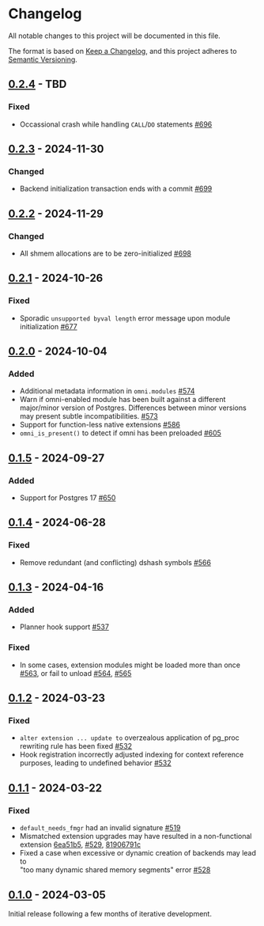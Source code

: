 # Changelog

All notable changes to this project will be documented in this file.

The format is based on [Keep a Changelog](https://keepachangelog.com/en/1.0.0/), and this project adheres
to [Semantic Versioning](https://semver.org/spec/v2.0.0.html).

## [0.2.4] - TBD

### Fixed

* Occassional crash while handling `CALL`/`DO` statements [#696](https://github.com/omnigres/omnigres/pull/696)

## [0.2.3] - 2024-11-30

### Changed

* Backend initialization transaction ends with a commit [#699](https://github.com/omnigres/omnigres/pull/699)

## [0.2.2] - 2024-11-29

### Changed

* All shmem allocations are to be zero-initialized [#698](https://github.com/omnigres/omnigres/pull/698)

## [0.2.1] - 2024-10-26

### Fixed

* Sporadic `unsupported byval length` error message upon module
  initialization [#677](https://github.com/omnigres/omnigres/pull/677)

## [0.2.0] - 2024-10-04

### Added

* Additional metadata information in `omni.modules`  [#574](https://github.com/omnigres/omnigres/pull/574)
* Warn if omni-enabled module has been built against a different major/minor version of Postgres.
  Differences between minor versions may present subtle
  incompatibilities. [#573](https://github.com/omnigres/omnigres/pull/573)
* Support for function-less native extensions [#586](https://github.com/omnigres/omnigres/pull/586)
* `omni_is_present()` to detect if omni has been preloaded [#605](https://github.com/omnigres/omnigres/pull/605)

## [0.1.5] - 2024-09-27

### Added

* Support for Postgres 17 [#650](https://github.com/omnigres/omnigres/pull/650)

## [0.1.4] - 2024-06-28

### Fixed

* Remove redundant (and conflicting) dshash symbols [#566](https://github.com/omnigres/omnigres/pull/566)

## [0.1.3] - 2024-04-16

### Added

* Planner hook support [#537](https://github.com/omnigres/omnigres/pull/537)

### Fixed

* In some cases, extension modules might be loaded more than once [#563](https://github.com/omnigres/omnigres/pull/563),
  or fail to unload [#564](https://github.com/omnigres/omnigres/pull/564),
  [#565](https://github.com/omnigres/omnigres/pull/565)

## [0.1.2] - 2024-03-23

### Fixed

* `alter extension ... update to` overzealous application of pg_proc rewriting rule has been
  fixed [#532](https://github.com/omnigres/omnigres/pull/532)
* Hook registration incorrectly adjusted indexing for context reference purposes, leading to undefined
  behavior [#532](https://github.com/omnigres/omnigres/pull/532)

## [0.1.1] - 2024-03-22

### Fixed

* `default_needs_fmgr` had an invalid signature [#519](https://github.com/omnigres/omnigres/pull/519)
* Mismatched extension upgrades may have resulted in a non-functional
  extension [6ea51b5](https://github.com/omnigres/omnigres/pull/522/commits/6ea51b5ef931d5a62af44234055223538ad3f721), [#529](https://github.com/omnigres/omnigres/pull/529),
  [81906791c](https://github.com/omnigres/omnigres/pull/522/commits/81906791cbae9eab07e2a3414720255b6bd2e4c2)
* Fixed a case when excessive or dynamic creation of backends may lead to  
  "too many dynamic shared memory segments" error [#528](https://github.com/omnigres/omnigres/pull/528)

## [0.1.0] - 2024-03-05

Initial release following a few months of iterative development.

[Unreleased]: https://github.com/omnigres/omnigres/commits/next/omni

[0.1.0]: [https://github.com/omnigres/omnigres/pull/511]

[0.1.1]: [https://github.com/omnigres/omnigres/pull/522]

[0.1.2]: [https://github.com/omnigres/omnigres/pull/531]

[0.1.3]: [https://github.com/omnigres/omnigres/pull/540]

[0.1.4]: [https://github.com/omnigres/omnigres/pull/566]

[0.1.5]: [https://github.com/omnigres/omnigres/pull/650]

[0.2.0]: [https://github.com/omnigres/omnigres/pull/572]

[0.2.1]: [https://github.com/omnigres/omnigres/pull/677]

[0.2.2]: [https://github.com/omnigres/omnigres/pull/698]

[0.2.3]: [https://github.com/omnigres/omnigres/pull/699]

[0.2.4]: [https://github.com/omnigres/omnigres/pull/696]
